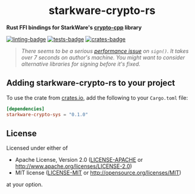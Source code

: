 <p align="center">
  <h1 align="center">starkware-crypto-rs</h1>
</p>

**Rust FFI bindings for StarkWare's [crypto-cpp](https://github.com/starkware-libs/crypto-cpp) library**

[![linting-badge](https://github.com/xJonathanLEI/starkware-crypto-rs/actions/workflows/lint.yaml/badge.svg?branch=master)](https://github.com/xJonathanLEI/starkware-crypto-rs/actions/workflows/lint.yaml)
[![tests-badge](https://github.com/xJonathanLEI/starkware-crypto-rs/actions/workflows/test.yaml/badge.svg?branch=master)](https://github.com/xJonathanLEI/starkware-crypto-rs/actions/workflows/test.yaml)
[![crates-badge](https://img.shields.io/crates/v/starkware-crypto-sys.svg)](https://crates.io/crates/starkware-crypto-sys)

> _There seems to be a serious [performance issue](https://github.com/starkware-libs/crypto-cpp/issues/2) on `sign()`. It takes over 7 seconds on author's machine. You might want to consider alternative libraries for signing before it's fixed._

## Adding starkware-crypto-rs to your project

To use the crate from [crates.io](https://crates.io/crates/starkware-crypto-sys), add the following to your `Cargo.toml` file:

```toml
[dependencies]
starkware-crypto-sys = "0.1.0"
```

## License

Licensed under either of

- Apache License, Version 2.0 ([LICENSE-APACHE](./LICENSE-APACHE) or http://www.apache.org/licenses/LICENSE-2.0)
- MIT license ([LICENSE-MIT](./LICENSE-MIT) or http://opensource.org/licenses/MIT)

at your option.
